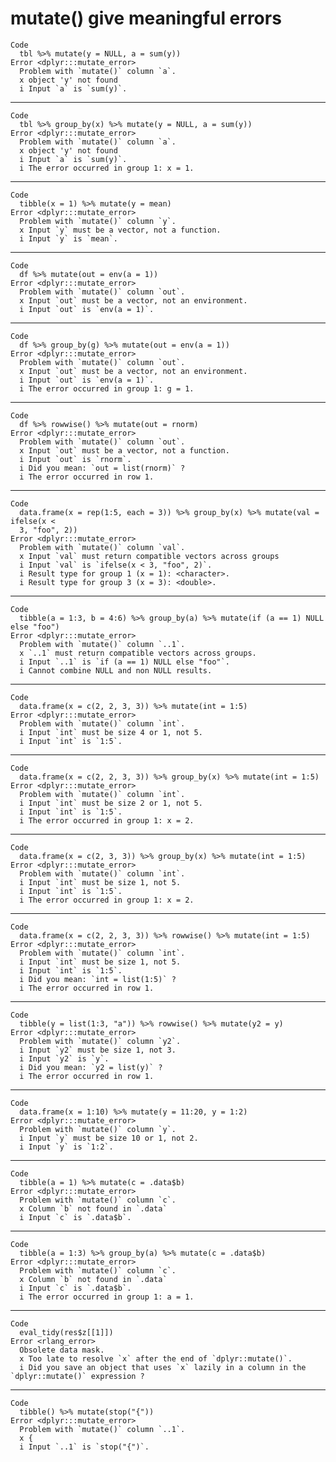 # mutate() give meaningful errors

    Code
      tbl %>% mutate(y = NULL, a = sum(y))
    Error <dplyr:::mutate_error>
      Problem with `mutate()` column `a`.
      x object 'y' not found
      i Input `a` is `sum(y)`.

---

    Code
      tbl %>% group_by(x) %>% mutate(y = NULL, a = sum(y))
    Error <dplyr:::mutate_error>
      Problem with `mutate()` column `a`.
      x object 'y' not found
      i Input `a` is `sum(y)`.
      i The error occurred in group 1: x = 1.

---

    Code
      tibble(x = 1) %>% mutate(y = mean)
    Error <dplyr:::mutate_error>
      Problem with `mutate()` column `y`.
      x Input `y` must be a vector, not a function.
      i Input `y` is `mean`.

---

    Code
      df %>% mutate(out = env(a = 1))
    Error <dplyr:::mutate_error>
      Problem with `mutate()` column `out`.
      x Input `out` must be a vector, not an environment.
      i Input `out` is `env(a = 1)`.

---

    Code
      df %>% group_by(g) %>% mutate(out = env(a = 1))
    Error <dplyr:::mutate_error>
      Problem with `mutate()` column `out`.
      x Input `out` must be a vector, not an environment.
      i Input `out` is `env(a = 1)`.
      i The error occurred in group 1: g = 1.

---

    Code
      df %>% rowwise() %>% mutate(out = rnorm)
    Error <dplyr:::mutate_error>
      Problem with `mutate()` column `out`.
      x Input `out` must be a vector, not a function.
      i Input `out` is `rnorm`.
      i Did you mean: `out = list(rnorm)` ?
      i The error occurred in row 1.

---

    Code
      data.frame(x = rep(1:5, each = 3)) %>% group_by(x) %>% mutate(val = ifelse(x <
      3, "foo", 2))
    Error <dplyr:::mutate_error>
      Problem with `mutate()` column `val`.
      x Input `val` must return compatible vectors across groups
      i Input `val` is `ifelse(x < 3, "foo", 2)`.
      i Result type for group 1 (x = 1): <character>.
      i Result type for group 3 (x = 3): <double>.

---

    Code
      tibble(a = 1:3, b = 4:6) %>% group_by(a) %>% mutate(if (a == 1) NULL else "foo")
    Error <dplyr:::mutate_error>
      Problem with `mutate()` column `..1`.
      x `..1` must return compatible vectors across groups.
      i Input `..1` is `if (a == 1) NULL else "foo"`.
      i Cannot combine NULL and non NULL results.

---

    Code
      data.frame(x = c(2, 2, 3, 3)) %>% mutate(int = 1:5)
    Error <dplyr:::mutate_error>
      Problem with `mutate()` column `int`.
      i Input `int` must be size 4 or 1, not 5.
      i Input `int` is `1:5`.

---

    Code
      data.frame(x = c(2, 2, 3, 3)) %>% group_by(x) %>% mutate(int = 1:5)
    Error <dplyr:::mutate_error>
      Problem with `mutate()` column `int`.
      i Input `int` must be size 2 or 1, not 5.
      i Input `int` is `1:5`.
      i The error occurred in group 1: x = 2.

---

    Code
      data.frame(x = c(2, 3, 3)) %>% group_by(x) %>% mutate(int = 1:5)
    Error <dplyr:::mutate_error>
      Problem with `mutate()` column `int`.
      i Input `int` must be size 1, not 5.
      i Input `int` is `1:5`.
      i The error occurred in group 1: x = 2.

---

    Code
      data.frame(x = c(2, 2, 3, 3)) %>% rowwise() %>% mutate(int = 1:5)
    Error <dplyr:::mutate_error>
      Problem with `mutate()` column `int`.
      i Input `int` must be size 1, not 5.
      i Input `int` is `1:5`.
      i Did you mean: `int = list(1:5)` ?
      i The error occurred in row 1.

---

    Code
      tibble(y = list(1:3, "a")) %>% rowwise() %>% mutate(y2 = y)
    Error <dplyr:::mutate_error>
      Problem with `mutate()` column `y2`.
      i Input `y2` must be size 1, not 3.
      i Input `y2` is `y`.
      i Did you mean: `y2 = list(y)` ?
      i The error occurred in row 1.

---

    Code
      data.frame(x = 1:10) %>% mutate(y = 11:20, y = 1:2)
    Error <dplyr:::mutate_error>
      Problem with `mutate()` column `y`.
      i Input `y` must be size 10 or 1, not 2.
      i Input `y` is `1:2`.

---

    Code
      tibble(a = 1) %>% mutate(c = .data$b)
    Error <dplyr:::mutate_error>
      Problem with `mutate()` column `c`.
      x Column `b` not found in `.data`
      i Input `c` is `.data$b`.

---

    Code
      tibble(a = 1:3) %>% group_by(a) %>% mutate(c = .data$b)
    Error <dplyr:::mutate_error>
      Problem with `mutate()` column `c`.
      x Column `b` not found in `.data`
      i Input `c` is `.data$b`.
      i The error occurred in group 1: a = 1.

---

    Code
      eval_tidy(res$z[[1]])
    Error <rlang_error>
      Obsolete data mask.
      x Too late to resolve `x` after the end of `dplyr::mutate()`.
      i Did you save an object that uses `x` lazily in a column in the `dplyr::mutate()` expression ?

---

    Code
      tibble() %>% mutate(stop("{"))
    Error <dplyr:::mutate_error>
      Problem with `mutate()` column `..1`.
      x {
      i Input `..1` is `stop("{")`.

